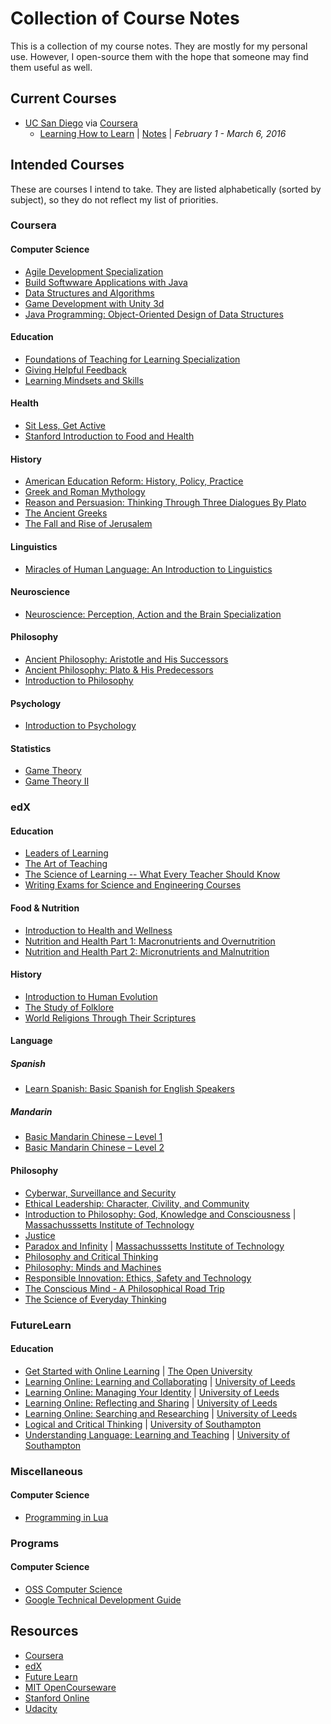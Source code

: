 # Collection of Course Notes

This is a collection of my course notes. They are mostly for my personal use. 
However, I open-source them with the hope that someone may find them useful
as well.

## Current Courses

* [UC San Diego](https://ucsd.edu/) via [Coursera](https://coursera.org/)
    - [Learning How to Learn](https://www.coursera.org/learn/learning-how-to-learn) 
      | [Notes](https://github.com/schlomok/courses/tree/master/coursera/uc-san-diego/learning-how-to-learn) 
      | *February 1 - March 6, 2016*

## Intended Courses

These are courses I intend to take. They are listed alphabetically (sorted 
by subject), so they do not reflect my list of priorities.


### Coursera

#### Computer Science

* [Agile Development Specialization](https://www.coursera.org/specializations/agile-development)
* [Build Softwware Applications with Java](https://www.coursera.org/specializations/java-programming)
* [Data Structures and Algorithms](https://www.coursera.org/specializations/data-structures-algorithms)
* [Game Development with Unity 3d](https://www.coursera.org/specializations/game-development)
* [Java Programming: Object-Oriented Design of Data Structures](https://www.coursera.org/specializations/java-object-oriented)

#### Education

* [Foundations of Teaching for Learning Specialization](https://www.coursera.org/specializations/foundations-teaching)
* [Giving Helpful Feedback](https://www.coursera.org/learn/feedback)
* [Learning Mindsets and Skills](https://www.coursera.org/learn/learning-skills)

#### Health

* [Sit Less, Get Active](https://www.coursera.org/learn/get-active)
* [Stanford Introduction to Food and Health](https://www.coursera.org/learn/food-and-health)

#### History

* [American Education Reform: History, Policy, Practice](https://www.coursera.org/learn/edref)
* [Greek and Roman Mythology](https://www.coursera.org/learn/mythology)
* [Reason and Persuasion: Thinking Through Three Dialogues By Plato](https://www.coursera.org/learn/plato-dialogues)
* [The Ancient Greeks](https://www.coursera.org/learn/ancient-greeks)
* [The Fall and Rise of Jerusalem](https://www.coursera.org/learn/jerusalem)

#### Linguistics

* [Miracles of Human Language: An Introduction to Linguistics](https://www.coursera.org/learn/human-language)

#### Neuroscience

* [Neuroscience: Perception, Action and the Brain Specialization](https://www.coursera.org/specializations/neuro)

#### Philosophy

* [Ancient Philosophy: Aristotle and His Successors](https://www.coursera.org/learn/aristotle)
* [Ancient Philosophy: Plato & His Predecessors](https://www.coursera.org/learn/plato)
* [Introduction to Philosophy](https://www.coursera.org/learn/philosophy)

#### Psychology

* [Introduction to Psychology](https://www.coursera.org/course/intropsych)

#### Statistics

* [Game Theory](https://class.coursera.org/gametheory-005)
* [Game Theory II](https://class.coursera.org/gametheory2-003/)

### edX

#### Education

* [Leaders of Learning](https://www.edx.org/course/leaders-learning-harvardx-gse2x-0)
* [The Art of Teaching](https://www.edx.org/course/art-teaching-gemsx-ge001x)
* [The Science of Learning -- What Every Teacher Should Know](https://www.edx.org/course/science-learning-what-every-teacher-teacherscollegex-edsci1x)
* [Writing Exams for Science and Engineering Courses](https://www.edx.org/course/writing-exams-science-engineering-ieeex-mcexam01x)

#### Food & Nutrition

* [Introduction to Health and Wellness](https://www.edx.org/course/introduction-health-wellness-asux-exw100)
* [Nutrition and Health Part 1: Macronutrients and Overnutrition](https://www.edx.org/course/nutrition-health-part-1-macronutrients-wageningenx-nutr101x)
* [Nutrition and Health Part 2: Micronutrients and Malnutrition](https://www.edx.org/course/nutrition-health-part-2-micronutrients-wageningenx-nutr102x-0)

#### History

* [Introduction to Human Evolution](https://www.edx.org/course/introduction-human-evolution-wellesleyx-anth207x-1)
* [The Study of Folklore](https://www.edx.org/course/study-folklore-pekingx-02030330x)
* [World Religions Through Their Scriptures](https://www.edx.org/xseries/world-religions-through-scriptures#courses)

#### Language

##### Spanish

* [Learn Spanish: Basic Spanish for English Speakers](https://www.edx.org/course/learn-spanish-basic-spanish-english-upvalenciax-bsp101x)

##### Mandarin

* [Basic Mandarin Chinese – Level 1](https://www.edx.org/course/basic-mandarin-chinese-level-1-mandarinx-mx101x)
* [Basic Mandarin Chinese – Level 2](https://www.edx.org/course/basic-mandarin-chinese-level-2-mandarinx-mx102x)

#### Philosophy

* [Cyberwar, Surveillance and Security](https://www.edx.org/course/cyberwar-surveillance-security-adelaidex-cyber101x-0)
* [Ethical Leadership: Character, Civility, and Community](https://www.edx.org/course/ethical-leadership-character-civility-bux-leadershipx)
* [Introduction to Philosophy: God, Knowledge and Consciousness](https://www.edx.org/course/introduction-philosophy-god-knowledge-mitx-24-00x) 
  | [Massachusssetts Institute of Technology](http://web.mit.edu/)
* [Justice](https://www.edx.org/course/justice-harvardx-er22-1x-0)
* [Paradox and Infinity](https://www.edx.org/course/paradox-infinity-mitx-24-118x) | 
  [Massachusssetts Institute of Technology](http://web.mit.edu/)
* [Philosophy and Critical Thinking](https://www.edx.org/course/philosophy-critical-thinking-uqx-meta101x-0)
* [Philosophy: Minds and Machines](https://www.edx.org/course/philosophy-minds-machines-mitx-24-09x)
* [Responsible Innovation: Ethics, Safety and Technology](https://www.edx.org/course/responsible-innovation-ethics-safety-delftx-ri101x)
* [The Conscious Mind - A Philosophical Road Trip](https://www.edx.org/course/conscious-mind-philosophical-road-trip-trinityx-t004x)
* [The Science of Everyday Thinking](https://www.edx.org/course/science-everyday-thinking-uqx-think101x-1)

### FutureLearn

#### Education

* [Get Started with Online Learning](https://www.futurelearn.com/courses/online-learning) 
  | [The Open University](http://www.open.ac.uk/)
* [Learning Online: Learning and Collaborating](https://www.futurelearn.com/courses/learning-and-collaborating) 
  | [University of Leeds](https://www.leeds.ac.uk/)
* [Learning Online: Managing Your Identity](https://www.futurelearn.com/courses/online-identity)
  | [University of Leeds](https://www.leeds.ac.uk/)
* [Learning Online: Reflecting and Sharing](https://www.futurelearn.com/courses/reflecting-and-sharing)
  | [University of Leeds](https://www.leeds.ac.uk/)
* [Learning Online: Searching and Researching](https://www.futurelearn.com/courses/searching-and-researching)
  | [University of Leeds](https://www.leeds.ac.uk/)
* [Logical and Critical Thinking](https://www.futurelearn.com/courses/logical-and-critical-thinking)
  | [University of Southampton](http://www.southampton.ac.uk/)
* [Understanding Language: Learning and Teaching](https://www.futurelearn.com/courses/understanding-language)
  | [University of Southampton](http://www.southampton.ac.uk/)

### Miscellaneous

#### Computer Science

* [Programming in Lua](http://www.dcc.ufrj.br/~fabiom/lua/)

### Programs

#### Computer Science

* [OSS Computer Science](https://github.com/open-source-society/computer-science)
* [Google Technical Development Guide](https://www.google.com/about/careers/students/guide-to-technical-development.html)

## Resources

* [Coursera](https://coursera.org)
* [edX](https://www.edx.org/)
* [Future Learn](https://www.futurelearn.com/)
* [MIT OpenCourseware](http://ocw.mit.edu/courses/#electrical-engineering-and-computer-science)
* [Stanford Online](https://lagunita.stanford.edu/)
* [Udacity](https://www.udacity.com/)
